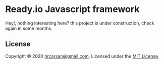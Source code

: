 # Ready.io Javascript framework

Hey!, nothing interesting here? this project is under construction, check again in some months. 

## License
Copyright &copy; 2020 [hrcarsan@gmail.com](https://github.com/ready-io).
Licensed under the [MIT License](LICENSE).
